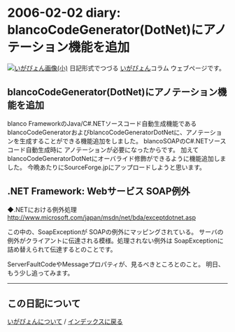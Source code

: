 2006-02-02 diary: blancoCodeGenerator(DotNet)にアノテーション機能を追加
=====================================================================================================
[![いがぴょん画像(小)](https://igapyon.github.io/diary/images/iga200306s.jpg "いがぴょん")](https://igapyon.github.io/diary/memo/memoigapyon.html) 日記形式でつづる [いがぴょん](https://igapyon.github.io/diary/memo/memoigapyon.html)コラム ウェブページです。

## blancoCodeGenerator(DotNet)にアノテーション機能を追加

blanco FrameworkのJava/C#.NETソースコード自動生成機能である blancoCodeGeneratorおよびblancoCodeGeneratorDotNetに、アノテーションを生成することができる機能追加をしました。
blancoSOAPのC#.NETソースコード自動生成時に アノテーションが必要になったからです。
加えて blancoCodeGeneratorDotNetにオーバライド修飾ができるように機能追加しました。
今晩あたりにSourceForge.jpにアップロードしようと思います。


## .NET Framework: Webサービス SOAP例外

◆.NETにおける例外処理 http://www.microsoft.com/japan/msdn/net/bda/exceptdotnet.asp

この中の、SoapExceptionが SOAPの例外にマッピングされている。
サーバの例外がクライアントに伝達される模様。処理されない例外は SoapExceptionに詰め替えられて伝達するとのことです。

ServerFaultCodeやMessageプロパティが、見るべきところとのこと。
明日、もう少し追ってみます。


----------------------------------------------------------------------------------------------------

## この日記について
[いがぴょんについて](http://www.igapyon.jp/igapyon/diary/memo/memoigapyon.html) / [インデックスに戻る](https://igapyon.github.io/diary/idxall.html)

